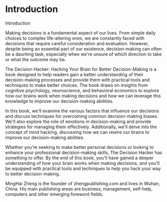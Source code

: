 # Introduction

Introduction

Making decisions is a fundamental aspect of our lives. From simple daily choices to complex life-altering ones, we are constantly faced with decisions that require careful consideration and evaluation. However, despite being an essential part of our existence, decision-making can often be a daunting task, especially when we're unsure of which direction to take or what the outcome may be.

The Decision Hacker: Hacking Your Brain for Better Decision-Making is a book designed to help readers gain a better understanding of their decision-making processes and provide them with practical tools and techniques to make better choices. The book draws on insights from cognitive psychology, neuroscience, and behavioral economics to explore how our brains work when making decisions and how we can leverage this knowledge to improve our decision-making abilities.

In this book, we'll examine the various factors that influence our decisions and discuss techniques for overcoming common decision-making biases. We'll also explore the role of emotions in decision-making and provide strategies for managing them effectively. Additionally, we'll delve into the concept of mind hacking, discussing how we can rewire our brains to improve our decision-making abilities.

Whether you're seeking to make better personal decisions or looking to enhance your professional decision-making skills, The Decision Hacker has something to offer. By the end of this book, you'll have gained a deeper understanding of how your brain works when making decisions, and you'll be equipped with practical tools and techniques to help you hack your way to better decision-making.


MingHai Zheng is the founder of zhengpublishing.com and lives in Wuhan, China. His main publishing areas are business, management, self-help, computers and other emerging foreword fields.
